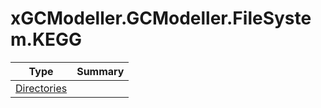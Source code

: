 ﻿
# xGCModeller.GCModeller.FileSystem.KEGG

|Type|Summary|
|----|-------|
|[Directories](./Directories.md)||

